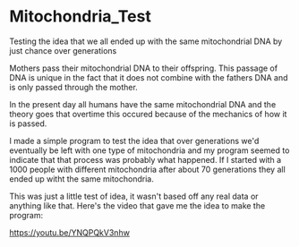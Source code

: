 # Mitochondria_Test
Testing the idea that we all ended up with the same mitochondrial DNA by just chance over generations


Mothers pass their mitochondrial DNA to their offspring. This passage of DNA is unique in the fact that it does not combine with the fathers DNA and is only passed
through the mother. 

In the present day all humans have the same mitochondrial DNA and the theory goes that overtime this occured because of the mechanics of how it is passed.

I made a simple program to test the idea that over generations we'd eventually be left with one type of mitochondria and my program seemed to indicate that
that process was probably what happened. If I started with a 1000 people with different mitochondria after about 70 generations they all ended up witht the
same mitochondria.

This was just a little test of idea, it wasn't based off any real data or anything like that. Here's the video that gave me the idea to make the program:

https://youtu.be/YNQPQkV3nhw
